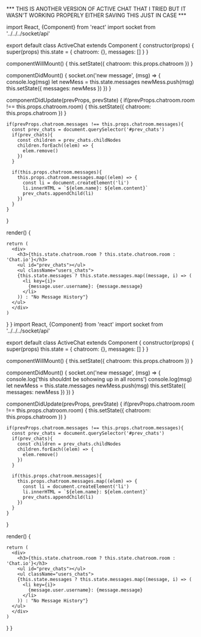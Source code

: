 *** THIS IS ANOTHER VERSION OF ACTIVE CHAT THAT I TRIED BUT IT WASN'T WORKING PROPERLY EITHER
SAVING THIS JUST IN CASE ***

import React, {Component} from 'react'
import socket from '../../../socket/api'

export default class ActiveChat extends Component {
  constructor(props) {
    super(props)
    this.state = {
      chatroom: {},
      messages: []
    }
  }

  componentWillMount() {
    this.setState({
      chatroom: this.props.chatroom
    })
  }

  componentDidMount() {
    socket.on('new message', (msg) => {
      console.log(msg)
      let newMess = this.state.messages
      newMess.push(msg)
      this.setState({ messages: newMess })
    })
  }

  componentDidUpdate(prevProps, prevState) {
    if(prevProps.chatroom.room !== this.props.chatroom.room) {
      this.setState({
        chatroom: this.props.chatroom
      })
    }

    if(prevProps.chatroom.messages !== this.props.chatroom.messages){
      const prev_chats = document.querySelector('#prev_chats')
      if(prev_chats){
        const children = prev_chats.childNodes
        children.forEach((elem) => {
          elem.remove()
        })
      }

      if(this.props.chatroom.messages){
        this.props.chatroom.messages.map((elem) => {
          const li = document.createElement('li')
          li.innerHTML = `${elem.name}: ${elem.content}`
          prev_chats.appendChild(li)
        })
      }
    }
  }

  render() {

    return (
      <div>
        <h3>{this.state.chatroom.room ? this.state.chatroom.room : 'Chat.io'}</h3>
        <ul id="prev_chats"></ul>
        <ul className="users_chats">
        {this.state.messages ? this.state.messages.map((message, i) => (
          <li key={i}>
            {message.user.username}: {message.message}
          </li>
        )) : "No Message History"}
      </ul>
      </div>
    )
  }
}
import React, {Component} from 'react'
import socket from '../../../socket/api'

export default class ActiveChat extends Component {
  constructor(props) {
    super(props)
    this.state = {
      chatroom: {},
      messages: []
    }
  }

  componentWillMount() {
    this.setState({
      chatroom: this.props.chatroom
    })
  }

  componentDidMount() {
    socket.on('new message', (msg) => {
      console.log('this shouldnt be sohowing up in all rooms')
      console.log(msg)
      let newMess = this.state.messages
      newMess.push(msg)
      this.setState({ messages: newMess })
    })
  }

  componentDidUpdate(prevProps, prevState) {
    if(prevProps.chatroom.room !== this.props.chatroom.room) {
      this.setState({
        chatroom: this.props.chatroom
      })
    }

    if(prevProps.chatroom.messages !== this.props.chatroom.messages){
      const prev_chats = document.querySelector('#prev_chats')
      if(prev_chats){
        const children = prev_chats.childNodes
        children.forEach((elem) => {
          elem.remove()
        })
      }

      if(this.props.chatroom.messages){
        this.props.chatroom.messages.map((elem) => {
          const li = document.createElement('li')
          li.innerHTML = `${elem.name}: ${elem.content}`
          prev_chats.appendChild(li)
        })
      }
    }
  }

  render() {

    return (
      <div>
        <h3>{this.state.chatroom.room ? this.state.chatroom.room : 'Chat.io'}</h3>
        <ul id="prev_chats"></ul>
        <ul className="users_chats">
        {this.state.messages ? this.state.messages.map((message, i) => (
          <li key={i}>
            {message.user.username}: {message.message}
          </li>
        )) : "No Message History"}
      </ul>
      </div>
    )
  }
}
